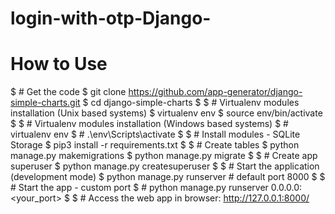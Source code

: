 # login-with-otp-Django-
# How to Use 
$ # Get the code
$ git clone https://github.com/app-generator/django-simple-charts.git
$ cd django-simple-charts
$
$ # Virtualenv modules installation (Unix based systems)
$ virtualenv env
$ source env/bin/activate
$
$ # Virtualenv modules installation (Windows based systems)
$ # virtualenv env
$ # .\env\Scripts\activate
$
$ # Install modules - SQLite Storage
$ pip3 install -r requirements.txt
$
$ # Create tables
$ python manage.py makemigrations
$ python manage.py migrate
$
$ # Create app superuser
$ python manage.py createsuperuser
$
$ # Start the application (development mode)
$ python manage.py runserver # default port 8000
$
$ # Start the app - custom port
$ # python manage.py runserver 0.0.0.0:<your_port>
$
$ # Access the web app in browser: http://127.0.0.1:8000/
